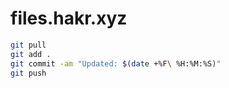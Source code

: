 # files.hakr.xyz

```bash
git pull
git add .
git commit -am "Updated: $(date +%F\ %H:%M:%S)"
git push
```
